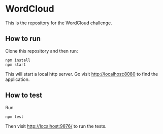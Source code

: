 WordCloud
=========

This is the repository for the WordCloud challenge.

## How to run
Clone this repository and then run:

```
npm install
npm start
```

This will start a local http server. Go visit [http://localhost:8080](http://localhost:8080) to find the application.

## How to test
Run

```
npm test
```

Then visit [http://localhost:9876/](http://localhost:9876/) to run the tests.
